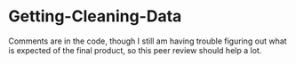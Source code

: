 Getting-Cleaning-Data
=====================
Comments are in the code, though I still am having trouble figuring out what is expected of the final product, so this peer review should help a lot.
